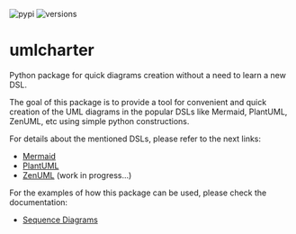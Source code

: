 ![pypi](https://img.shields.io/pypi/v/umlcharter.svg)
![versions](https://img.shields.io/pypi/pyversions/umlcharter.svg)

# umlcharter
Python package for quick diagrams creation without a need to learn a new DSL.

The goal of this package is to provide a tool for convenient and quick creation of the UML diagrams
in the popular DSLs like Mermaid, PlantUML, ZenUML, etc using simple python constructions.

For details about the mentioned DSLs, please refer to the next links:
- [Mermaid](https://mermaid.js.org/)
- [PlantUML](https://plantuml.com/)
- [ZenUML](https://zenuml.com/) (work in progress...)

For the examples of how this package can be used, please check the documentation:
- [Sequence Diagrams](docs/sequence_diagram/README.md)